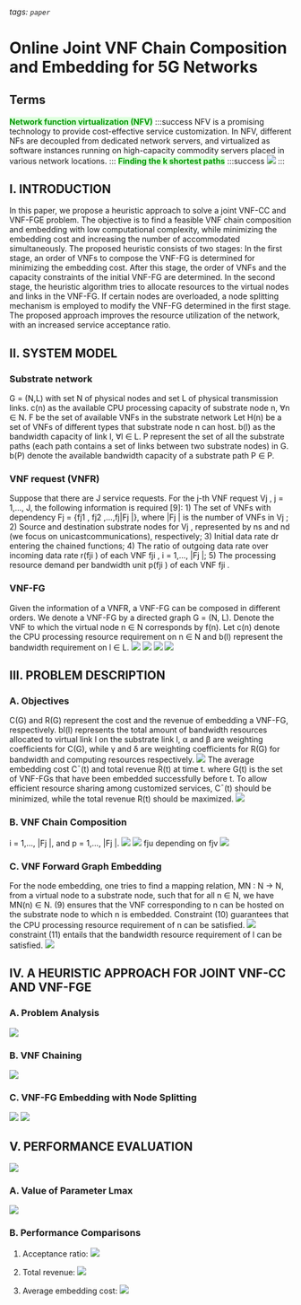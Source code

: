 <style>
.green {
  background-color: #DEFFDE;
  color: #009400;
}
.blue {
  background-color: #DEFFFF;
  color: #5959FF;
}
.red {
  color: #DC143C;
}
</style>
###### tags: `paper`
# Online Joint VNF Chain Composition and Embedding for 5G Networks
## Terms
<span class="green">**Network function virtualization (NFV)**</span>
:::success
NFV is a promising technology to provide cost-effective service customization. In NFV, different NFs are decoupled from dedicated network servers, and virtualized as software instances running on high-capacity commodity servers placed in various network locations.
:::
<span class="green">**Finding the k shortest paths**</span>
:::success
![](https://i.imgur.com/w6dBceV.png)
:::
## I. INTRODUCTION
In this paper, we propose a heuristic approach to solve a joint VNF-CC and VNF-FGE problem. The objective is to find a feasible VNF chain composition and embedding with low computational complexity, while minimizing the embedding cost and increasing the number of accommodated simultaneously. The proposed heuristic consists of two stages: In the first stage, an order of VNFs to compose the VNF-FG is determined for minimizing the embedding cost. After this stage, the order of VNFs and the capacity constraints of the initial VNF-FG are determined. In the second stage, the heuristic algorithm tries to allocate resources to the virtual nodes and links in the VNF-FG. If certain nodes are overloaded, a node splitting mechanism is employed to modify the VNF-FG determined in the first stage. The proposed approach improves the resource utilization of the network, with an increased service acceptance ratio.

## II. SYSTEM MODEL
### Substrate network
G = (N,L) with set N of physical nodes and set L of physical transmission links.
c(n) as the available CPU processing capacity of substrate node n, ∀n ∈ N.
F be the set of available VNFs in the substrate network
Let H(n) be a set of VNFs of different types that substrate node n can host.
b(l) as the bandwidth capacity of link l, ∀l ∈ L.
P represent the set of all the substrate paths (each path contains a set of links between two substrate nodes) in G.
b(P) denote the available bandwidth capacity of a substrate path P ∈ P.
### VNF request (VNFR)
Suppose that there are J service requests. For the j-th VNF request Vj , j = 1,..., J, the following information is required [9]: 1) The set of VNFs
with dependency Fj = {fj1 , fj2 ,...,fj|Fj |}, where |Fj | is the number of VNFs in Vj ; 2) Source and destination substrate nodes for Vj , represented by ns and nd (we focus on unicastcommunications), respectively; 3) Initial data rate dr entering the chained functions; 4) The ratio of outgoing data rate over incoming data rate r(fji ) of each VNF fji , i = 1,..., |Fj |; 5)
The processing resource demand per bandwidth unit p(fji ) of each VNF fji .
### VNF-FG
Given the information of a VNFR, a VNF-FG can be composed in different orders. We denote a VNF-FG by a directed graph G = (N, L). Denote the VNF to which the virtual node n ∈ N corresponds by f(n). Let c(n) denote the CPU processing resource requirement on n ∈ N and b(l) represent the bandwidth requirement on l ∈ L.
![](https://i.imgur.com/UR098Cy.png)
![](https://i.imgur.com/87DXOXZ.png)
![](https://i.imgur.com/vfqhlm9.png)
![](https://i.imgur.com/bs6FRqi.png)

## III. PROBLEM DESCRIPTION

### A. Objectives
C(G) and R(G) represent the cost and the revenue of embedding a VNF-FG, respectively.
bl(l) represents the total amount of bandwidth resources allocated to virtual link l on the substrate link l, α and β are weighting coefficients for C(G), while γ and δ are weighting coefficients for R(G) for bandwidth and computing resources respectively.
![](https://i.imgur.com/uPct0hI.png)
The average embedding cost C¯(t) and total revenue R(t) at time t.
where G(t) is the set of VNF-FGs that have been embedded successfully before t. To allow efficient resource sharing among customized services, C¯(t) should be minimized, while the total revenue R(t) should be maximized.
![](https://i.imgur.com/H9hLlmW.png)

### B. VNF Chain Composition
i = 1,..., |Fj |, and p = 1,..., |Fj |.
![](https://i.imgur.com/ZndntTr.png)
![](https://i.imgur.com/fu3m0Mp.png)
fju depending on fjv
![](https://i.imgur.com/3n6Blag.png)
### C. VNF Forward Graph Embedding
For the node embedding, one tries to find a mapping relation, MN : N → N, from a virtual node to a substrate node, such that for all n ∈ N, we have MN(n) ∈ N.
(9) ensures that the VNF corresponding to n can be hosted on the substrate node to which n is embedded.
Constraint (10) guarantees that the CPU processing resource
requirement of n can be satisfied. 
![](https://i.imgur.com/VioaCoA.png)
constraint (11) entails that the bandwidth resource requirement of l can be satisfied. 
![](https://i.imgur.com/5aIuzj4.png)
## IV. A HEURISTIC APPROACH FOR JOINT VNF-CC AND VNF-FGE

### A. Problem Analysis
![](https://i.imgur.com/RARWFMT.png)

### B. VNF Chaining
![](https://i.imgur.com/3rryaoF.png)

### C. VNF-FG Embedding with Node Splitting
![](https://i.imgur.com/QMz6JAU.png)
![](https://i.imgur.com/WKDETST.png)

## V. PERFORMANCE EVALUATION
![](https://i.imgur.com/ct5TSKl.png)

### A. Value of Parameter Lmax
![](https://i.imgur.com/zPEv4Gz.png)

### B. Performance Comparisons
1) Acceptance ratio:
![](https://i.imgur.com/9xpQmae.png)

2) Total revenue:
![](https://i.imgur.com/j6pZFly.png)

3) Average embedding cost:
![](https://i.imgur.com/PgzAqCt.png)



